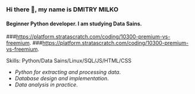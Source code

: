 ### Hi there 👋, my name is DMITRY MILKO
#### Beginner Python developer. I am studying Data Sains.

###https://platform.stratascratch.com/coding/10300-premium-vs-freemium. 
###https://platform.stratascratch.com/coding/10300-premium-vs-freemium.

Skills: Python/Data Sains/Linux/SQL/JS/HTML/CSS

- *Python for extracting and processing data*.
- *Database design and implementation*.
- *Data analysis in practice*.




 





